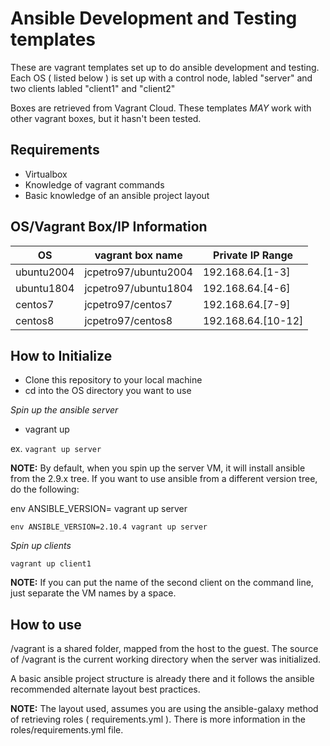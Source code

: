 # Ansible Development and Testing templates

These are vagrant templates set up to do ansible development and testing.  Each OS ( listed below ) is set up with a control node, labled "server" and two clients labled "client1" and "client2"

Boxes are retrieved from Vagrant Cloud.  These templates _MAY_ work with other vagrant boxes, but it hasn't been tested.
## Requirements

* Virtualbox 
* Knowledge of vagrant commands
* Basic knowledge of an ansible project layout
## OS/Vagrant Box/IP Information

| OS         | vagrant box name       |Private IP Range|
| ---------- | ---------------------- |----------------|
| ubuntu2004 | jcpetro97/ubuntu2004 |192.168.64.[1-3]|
| ubuntu1804 | jcpetro97/ubuntu1804 |192.168.64.[4-6]|
| centos7    | jcpetro97/centos7    |192.168.64.[7-9]|
| centos8    | jcpetro97/centos8    |192.168.64.[10-12]|


## How to Initialize

* Clone this repository to your local machine
* cd into the OS directory you want to use

_Spin up the ansible server_

* vagrant up <VM name>

ex. `vagrant up server`

**NOTE:** By default, when you spin up the server VM, it will install ansible from the 2.9.x tree.  If you want to use ansible from a different version tree, do the following:

env ANSIBLE_VERSION=<version number> vagrant up server

`env ANSIBLE_VERSION=2.10.4 vagrant up server`

_Spin up clients_

`vagrant up client1`

**NOTE:** If you can put the name of the second client on the command line, just separate the VM names by a space.

## How to use

/vagrant is a shared folder, mapped from the host to the guest.  The source of /vagrant is the current working directory when the server was initialized.  

A basic ansible project structure is already there and it follows the ansible recommended alternate layout best practices.  

**NOTE:** The layout used, assumes you are using the ansible-galaxy method of retrieving roles ( requirements.yml ).  There is more information in the roles/requirements.yml file.